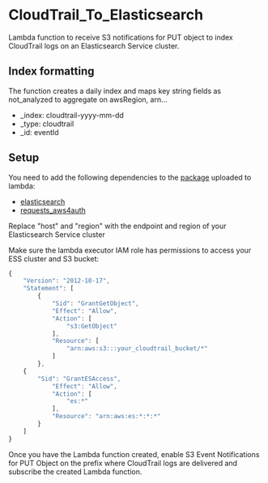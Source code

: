 # CloudTrail_To_Elasticsearch

Lambda function to receive S3 notifications for PUT object to index CloudTrail logs on an Elasticsearch Service cluster.


## Index formatting
The function creates a daily index and maps key string fields as not_analyzed to aggregate on awsRegion, arn...

* _index: cloudtrail-yyyy-mm-dd
* _type: cloudtrail
* _id: eventId

## Setup

You need to add the following dependencies to the [package](http://docs.aws.amazon.com/lambda/latest/dg/lambda-python-how-to-create-deployment-package.html) uploaded to lambda:
* [elasticsearch](https://github.com/elastic/elasticsearch-py)
* [requests_aws4auth](https://github.com/sam-washington/requests-aws4auth)

Replace "host" and "region" with the endpoint and region of your Elasticsearch Service cluster

Make sure the lambda executor IAM role has permissions to access your ESS cluster and S3 bucket:

```javascript
{
    "Version": "2012-10-17",
    "Statement": [
        {
            "Sid": "GrantGetObject",
            "Effect": "Allow",
            "Action": [
                "s3:GetObject"
            ],
            "Resource": [
                "arn:aws:s3:::your_cloudtrail_bucket/*"
            ]
        },	
	{
	    "Sid": "GrantESAccess",
            "Effect": "Allow",
            "Action": [
                "es:*"
            ],
            "Resource": "arn:aws:es:*:*:*"
        }
    ]
}

```
Once you have the Lambda function created, enable S3 Event Notifications for PUT Object on the prefix where CloudTrail logs are delivered and subscribe the created Lambda function.